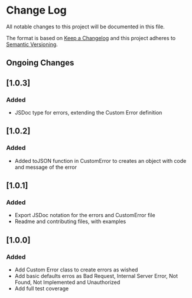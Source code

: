 # Change Log
All notable changes to this project will be documented in this file.

The format is based on [Keep a Changelog](http://keepachangelog.com/)
and this project adheres to [Semantic Versioning](http://semver.org/).

## Ongoing Changes


## [1.0.3]
### Added
- JSDoc type for errors, extending the Custom Error definition

## [1.0.2]
### Added
- Added toJSON function in CustomError to creates an object with code and message of the error

## [1.0.1]
### Added
- Export JSDoc notation for the errors and CustomError file
- Readme and contributing files, with examples

## [1.0.0]
### Added
- Add Custom Error class to create errors as wished
- Add basic defaults erros as Bad Request, Internal Server Error, Not Found, Not Implemented and Unauthorized
- Add full test coverage
